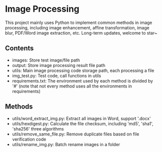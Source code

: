 <!--
 * @Descripttion: Image Processing
 * @version: V1.0
 * @Author: Xiaokang Lei
 * @email: lxk201808@163.com
 * @Date: 2022-11-23 11:44:24
 * @LastEditors: Xiaokang Lei
 * @LastEditTime: 2022-11-23 15:29:49
-->

# Image Processing

This project mainly uses Python to implement common methods in image processing, including image enhancement, affine transformation, image blur, PDF/Word image extraction, etc. Long-term updates, welcome to star~

## Contents

- images: Store test image/file path
- output: Store image processing result file path
- utils: Main image processing code storage path, each processing a file
- img_test.py: Test code, call functions in utils
- requirements.txt: The environment used by each method is divided by '#' (note that not every method uses all the environments in requirements)

## Methods

- utils/word_extract_img.py: Extract all images in Word, support '.docx'
- utils/hexdigest.py: Calculate the file checksum, including 'md5', 'sha1', 'sha256' three algorithms
- utils/remove_same_file.py: Remove duplicate files based on file verification code
- utils/rename_img.py: Batch rename images in a folder
